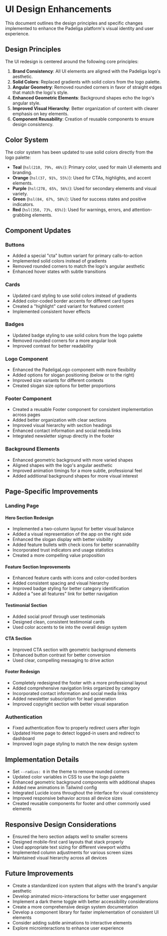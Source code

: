 # UI Design Enhancements

This document outlines the design principles and specific changes implemented to enhance the Padeliga platform's visual identity and user experience.

## Design Principles

The UI redesign is centered around the following core principles:

1. **Brand Consistency**: All UI elements are aligned with the Padeliga logo's aesthetic.
2. **Solid Colors**: Replaced gradients with solid colors from the logo palette.
3. **Angular Geometry**: Removed rounded corners in favor of straight edges that match the logo's style.
4. **Enhanced Geometric Elements**: Background shapes echo the logo's angular style.
5. **Improved Visual Hierarchy**: Better organization of content with clearer emphasis on key elements.
6. **Component Reusability**: Creation of reusable components to ensure design consistency.

## Color System

The color system has been updated to use solid colors directly from the logo palette:

- **Teal** (`hsl(210, 79%, 46%)`): Primary color, used for main UI elements and branding.
- **Orange** (`hsl(37, 91%, 55%)`): Used for CTAs, highlights, and accent elements.
- **Purple** (`hsl(278, 65%, 56%)`): Used for secondary elements and visual variety.
- **Green** (`hsl(84, 67%, 58%)`): Used for success states and positive indicators.
- **Red** (`hsl(350, 73%, 65%)`): Used for warnings, errors, and attention-grabbing elements.

## Component Updates

### Buttons

- Added a special "cta" button variant for primary calls-to-action
- Implemented solid colors instead of gradients
- Removed rounded corners to match the logo's angular aesthetic
- Enhanced hover states with subtle transitions

### Cards

- Updated card styling to use solid colors instead of gradients
- Added color-coded border accents for different card types
- Created a "highlight" card variant for featured content
- Implemented consistent hover effects

### Badges

- Updated badge styling to use solid colors from the logo palette
- Removed rounded corners for a more angular look
- Improved contrast for better readability

### Logo Component

- Enhanced the PadeligaLogo component with more flexibility
- Added options for slogan positioning (below or to the right)
- Improved size variants for different contexts
- Created slogan size options for better proportions

### Footer Component

- Created a reusable Footer component for consistent implementation across pages
- Added better organization with clear sections
- Improved visual hierarchy with section headings
- Enhanced contact information and social media links
- Integrated newsletter signup directly in the footer

### Background Elements

- Enhanced geometric background with more varied shapes
- Aligned shapes with the logo's angular aesthetic
- Improved animation timings for a more subtle, professional feel
- Added additional background shapes for more visual interest

## Page-Specific Improvements

### Landing Page

#### Hero Section Redesign
- Implemented a two-column layout for better visual balance
- Added a visual representation of the app on the right side
- Enhanced the slogan display with better visibility
- Added feature bullets with check icons for better scannability
- Incorporated trust indicators and usage statistics
- Created a more compelling value proposition

#### Feature Section Improvements
- Enhanced feature cards with icons and color-coded borders
- Added consistent spacing and visual hierarchy
- Improved badge styling for better category identification
- Added a "see all features" link for better navigation

#### Testimonial Section
- Added social proof through user testimonials
- Designed clean, consistent testimonial cards
- Used color accents to tie into the overall design system

#### CTA Section
- Improved CTA section with geometric background elements
- Enhanced button contrast for better conversion
- Used clear, compelling messaging to drive action

#### Footer Redesign
- Completely redesigned the footer with a more professional layout
- Added comprehensive navigation links organized by category
- Incorporated contact information and social media links
- Added newsletter subscription for lead generation
- Improved copyright section with better visual separation

### Authentication

- Fixed authentication flow to properly redirect users after login
- Updated Home page to detect logged-in users and redirect to dashboard
- Improved login page styling to match the new design system

## Implementation Details

- Set `--radius: 0` in the theme to remove rounded corners
- Updated color variables in CSS to use the logo palette
- Enhanced geometric background components with additional shapes
- Added new animations in Tailwind config
- Integrated Lucide icons throughout the interface for visual consistency
- Improved responsive behavior across all device sizes
- Created reusable components for footer and other commonly used elements

## Responsive Design Considerations

- Ensured the hero section adapts well to smaller screens
- Designed mobile-first card layouts that stack properly
- Used appropriate text sizing for different viewport widths
- Implemented column adjustments for various screen sizes
- Maintained visual hierarchy across all devices

## Future Improvements

- Create a standardized icon system that aligns with the brand's angular aesthetic
- Develop animated micro-interactions for better user engagement
- Implement a dark theme toggle with better accessibility considerations
- Create a more comprehensive design system documentation
- Develop a component library for faster implementation of consistent UI elements
- Consider adding subtle animations to interactive elements
- Explore microinteractions to enhance user experience